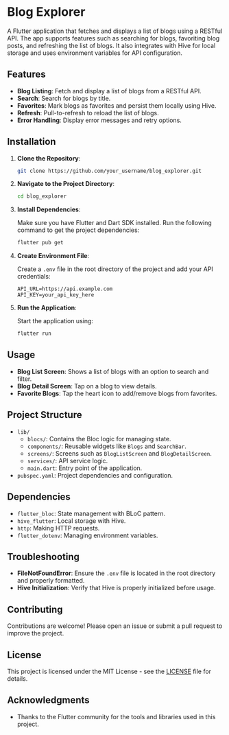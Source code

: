 # Blog Explorer

A Flutter application that fetches and displays a list of blogs using a RESTful API. The app supports features such as searching for blogs, favoriting blog posts, and refreshing the list of blogs. It also integrates with Hive for local storage and uses environment variables for API configuration.

## Features

- **Blog Listing**: Fetch and display a list of blogs from a RESTful API.
- **Search**: Search for blogs by title.
- **Favorites**: Mark blogs as favorites and persist them locally using Hive.
- **Refresh**: Pull-to-refresh to reload the list of blogs.
- **Error Handling**: Display error messages and retry options.

## Installation

1. **Clone the Repository**:

    ```sh
    git clone https://github.com/your_username/blog_explorer.git
    ```

2. **Navigate to the Project Directory**:

    ```sh
    cd blog_explorer
    ```

3. **Install Dependencies**:

   Make sure you have Flutter and Dart SDK installed. Run the following command to get the project dependencies:

    ```sh
    flutter pub get
    ```

4. **Create Environment File**:

   Create a `.env` file in the root directory of the project and add your API credentials:

    ```plaintext
    API_URL=https://api.example.com
    API_KEY=your_api_key_here
    ```

5. **Run the Application**:

   Start the application using:

    ```sh
    flutter run
    ```

## Usage

- **Blog List Screen**: Shows a list of blogs with an option to search and filter.
- **Blog Detail Screen**: Tap on a blog to view details.
- **Favorite Blogs**: Tap the heart icon to add/remove blogs from favorites.

## Project Structure

- `lib/`
    - `blocs/`: Contains the Bloc logic for managing state.
    - `components/`: Reusable widgets like `Blogs` and `SearchBar`.
    - `screens/`: Screens such as `BlogListScreen` and `BlogDetailScreen`.
    - `services/`: API service logic.
    - `main.dart`: Entry point of the application.
- `pubspec.yaml`: Project dependencies and configuration.

## Dependencies

- `flutter_bloc`: State management with BLoC pattern.
- `hive_flutter`: Local storage with Hive.
- `http`: Making HTTP requests.
- `flutter_dotenv`: Managing environment variables.

## Troubleshooting

- **FileNotFoundError**: Ensure the `.env` file is located in the root directory and properly formatted.
- **Hive Initialization**: Verify that Hive is properly initialized before usage.

## Contributing

Contributions are welcome! Please open an issue or submit a pull request to improve the project.

## License

This project is licensed under the MIT License - see the [LICENSE](LICENSE) file for details.

## Acknowledgments

- Thanks to the Flutter community for the tools and libraries used in this project.
